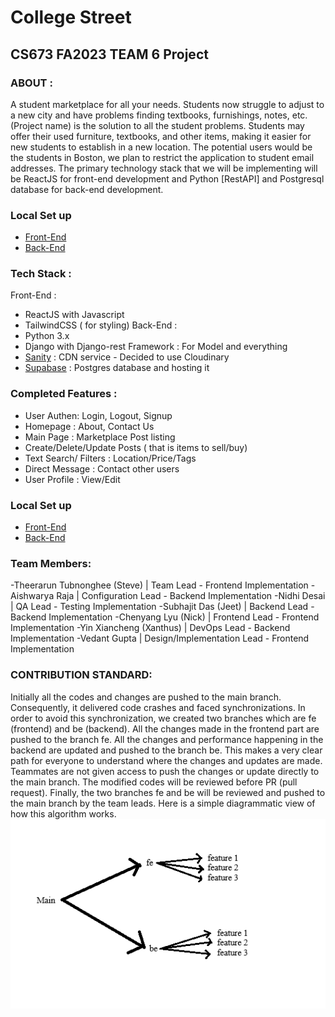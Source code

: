 # College Street
## CS673 FA2023 TEAM 6 Project

### ABOUT :
A student marketplace for all your needs. Students now struggle to adjust to a new city and have problems finding textbooks, furnishings, notes, etc. (Project name) is the solution to all the student problems. Students may offer their used furniture, textbooks, and other items, making it easier for new students to establish in a new location. The potential users would be the students in Boston, we plan to restrict the application to student email addresses. The primary technology stack that we will be implementing will be ReactJS for front-end development and Python [RestAPI] and Postgresql database for back-end development. 

### Local Set up
 - [Front-End](https://github.com/BUMETCS673/CS673F23TEAM6/blob/main/code/web-app/Readme.md)
 - [Back-End](https://github.com/BUMETCS673/CS673F23TEAM6/blob/main/code/server/README.md)


### Tech Stack :
Front-End : 
 - ReactJS with Javascript
 - TailwindCSS ( for styling)
Back-End : 
 - Python 3.x
 - Django with Django-rest Framework : For Model and everything
 - [Sanity](https://www.sanity.io/) : CDN service -  Decided to use Cloudinary
 - [Supabase](https://supabase.com/) : Postgres database and hosting it


### Completed Features :
- User Authen: Login, Logout, Signup
- Homepage : About, Contact Us
- Main Page : Marketplace Post listing
- Create/Delete/Update Posts ( that is items to sell/buy)
- Text Search/ Filters : Location/Price/Tags
- Direct Message : Contact other users
- User Profile : View/Edit


### Local Set up
 - [Front-End](https://github.com/BUMETCS673/CS673F23TEAM6/blob/main/code/web-app/Readme.md)
 - [Back-End](https://github.com/BUMETCS673/CS673F23TEAM6/blob/main/code/server/README.md)


### Team Members:
-Theerarun Tubnonghee (Steve) | Team Lead - Frontend Implementation
-Aishwarya Raja | Configuration Lead - Backend Implementation
-Nidhi Desai | QA Lead - Testing Implementation
-Subhajit Das (Jeet) | Backend Lead - Backend Implementation
-Chenyang Lyu (Nick) | Frontend Lead - Frontend Implementation
-Yin Xiancheng (Xanthus) | DevOps Lead - Backend Implementation
-Vedant Gupta | Design/Implementation Lead - Frontend Implementation


### CONTRIBUTION STANDARD:
Initially all the codes and changes are pushed to the main branch. Consequently, it delivered code crashes and faced synchronizations. 
In order to avoid this synchronization, we created two branches which are fe (frontend) and be (backend). All the changes made in the frontend part are pushed to the branch fe. All the changes and performance happening in the backend are updated and pushed to the branch be. This makes a very clear path for everyone to understand where the changes and updates are made. Teammates are not given access to push the changes or update directly to the main branch.  The modified codes will be reviewed before PR (pull request). 
Finally, the two branches fe and be will be reviewed and pushed to the main branch by the team leads. Here is a simple diagrammatic view of how this algorithm works.
![Alt text](image.png)
